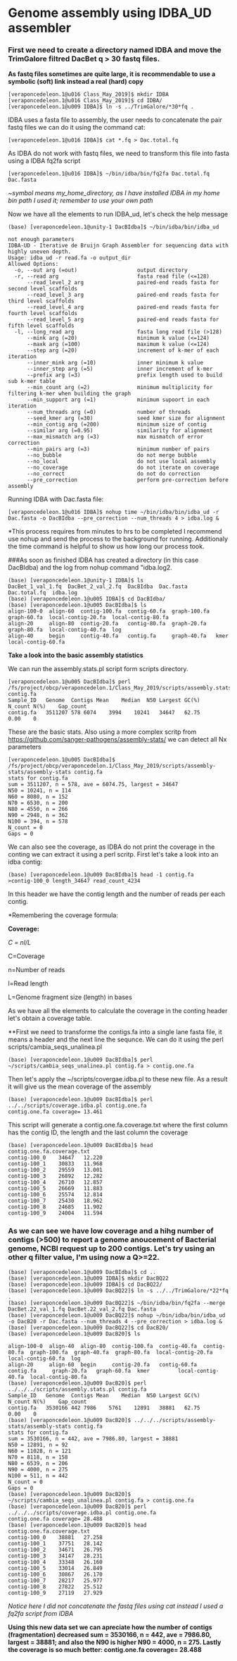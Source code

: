 # Genome assembly using IDBA_UD assembler

### First we need to create a directory named IDBA and move the TrimGalore filtred DacBet q > 30 fastq files.
**As fastq files sometimes are quite large, it is recommendable to use a symbolic (soft) link instead a real (hard) copy**
```console
[veraponcedeleon.1@u016 Class_May_2019]$ mkdir IDBA
[veraponcedeleon.1@u016 Class_May_2019]$ cd IDBA/
[veraponcedeleon.1@u009 IDBA]$ ln -s ../TrimGalore/*30*fq .
```
IDBA uses a fasta file to assembly, the user needs to concatenate the pair fastq files we can do it using the command cat: 
```console
[veraponcedeleon.1@u016 IDBA]$ cat *.fq > Dac.total.fq
```
As IDBA do not work with fastq files, we need to transform this file into fasta using a IDBA fq2fa script 
```Console
[veraponcedeleon.1@u016 IDBA]$ ~/bin/idba/bin/fq2fa Dac.total.fq Dac.fasta
```
*~symbol means my_home_directory, as I have installed IDBA in my home bin path I used it; remember to use your own path*

Now we have all the elements to run IDBA_ud, let's check the help message
```console
(base) [veraponcedeleon.1@unity-1 DacBIdba]$ ~/bin/idba/bin/idba_ud

not enough parameters
IDBA-UD - Iterative de Bruijn Graph Assembler for sequencing data with highly uneven depth.
Usage: idba_ud -r read.fa -o output_dir
Allowed Options:
  -o, --out arg (=out)                   output directory
  -r, --read arg                         fasta read file (<=128)
      --read_level_2 arg                 paired-end reads fasta for second level scaffolds
      --read_level_3 arg                 paired-end reads fasta for third level scaffolds
      --read_level_4 arg                 paired-end reads fasta for fourth level scaffolds
      --read_level_5 arg                 paired-end reads fasta for fifth level scaffolds
  -l, --long_read arg                    fasta long read file (>128)
      --mink arg (=20)                   minimum k value (<=124)
      --maxk arg (=100)                  maximum k value (<=124)
      --step arg (=20)                   increment of k-mer of each iteration
      --inner_mink arg (=10)             inner minimum k value
      --inner_step arg (=5)              inner increment of k-mer
      --prefix arg (=3)                  prefix length used to build sub k-mer table
      --min_count arg (=2)               minimum multiplicity for filtering k-mer when building the graph
      --min_support arg (=1)             minimum supoort in each iteration
      --num_threads arg (=0)             number of threads
      --seed_kmer arg (=30)              seed kmer size for alignment
      --min_contig arg (=200)            minimum size of contig
      --similar arg (=0.95)              similarity for alignment
      --max_mismatch arg (=3)            max mismatch of error correction
      --min_pairs arg (=3)               minimum number of pairs
      --no_bubble                        do not merge bubble
      --no_local                         do not use local assembly
      --no_coverage                      do not iterate on coverage
      --no_correct                       do not do correction
      --pre_correction                   perform pre-correction before assembly

```
Running IDBA with Dac.fasta file:
```console
[veraponcedeleon.1@u016 IDBA]$ nohup time ~/bin/idba/bin/idba_ud -r Dac.fasta -o DacBIdba --pre_correction --num_threads 4 > idba.log &
```
*This process requires from minutes to hrs to be completed I recommend use nohup and send the process to the background for running. Additionaly the time command is helpful to show us how long our process took. 

###As soon as finished IDBA has created a directory (in this case DacBIdba) and the log from nohup command "idba.log2.
```console
(base) [veraponcedeleon.1@unity-1 IDBA]$ ls
DacBet_1_val_1.fq  DacBet_2_val_2.fq  DacBIdba  Dac.fasta  Dac.total.fq  idba.log
(base) [veraponcedeleon.1@u005 IDBA]$ cd DacBIdba/
(base) [veraponcedeleon.1@u005 DacBIdba]$ ls
align-100-0  align-60  contig-100.fa  contig-60.fa  graph-100.fa  graph-60.fa  local-contig-20.fa  local-contig-80.fa
align-20     align-80  contig-20.fa   contig-80.fa  graph-20.fa   graph-80.fa  local-contig-40.fa  log
align-40     begin     contig-40.fa   contig.fa     graph-40.fa   kmer         local-contig-60.fa
```
 **Take a look into the basic assembly statistics**

We can run the assembly.stats.pl script form scripts directory. 
```console
[veraponcedeleon.1@u005 DacBIdba]$ perl /fs/project/obcp/veraponcedelon.1/Class_May_2019/scripts/assembly.stats.pl contig.fa
Sample_ID	Genome	Contigs	Mean	Median	N50	Largest	GC(%)	N_count	N(%)	Gap_count
contig.fa	3511207	578	6074	3994	10241	34647	62.75		0.00	0

```

These are the basic stats. Also using a more complex scritp from https://github.com/sanger-pathogens/assembly-stats/ we can detect all Nx parameters
```console
[veraponcedeleon.1@u005 DacBIdba]$ /fs/project/obcp/veraponcedelon.1/Class_May_2019/scripts/assembly-stats/assembly-stats contig.fa
stats for contig.fa
sum = 3511207, n = 578, ave = 6074.75, largest = 34647
N50 = 10241, n = 114
N60 = 8080, n = 152
N70 = 6530, n = 200
N80 = 4550, n = 266
N90 = 2948, n = 362
N100 = 394, n = 578
N_count = 0
Gaps = 0
```

We can also see the coverage, as IDBA do not print the coverage in the conting we can extract it using a perl scritp. First let's take a look into an idba contig:

```console
(base) [veraponcedeleon.1@u009 DacBIdba]$ head -1 contig.fa 
>contig-100_0 length_34647 read_count_4234
```
In this header we have the contig length and the number of reads per each contig. 

*Remembering the coverage formula:

**Coverage:**


*C = nl/L*

C=Coverage

n=Number of reads

l=Read length

L=Genome fragment size (length) in bases

As we have all the elements to calculate the coverage in the conting header let's obtain a coverage table.

**First we need to transforme the contigs.fa into a single lane fasta file, it means a header and the next line the sequnce. We can do it using the perl scripts/cambia_seqs_unalinea.pl

```console
(base) [veraponcedeleon.1@u009 DacBIdba]$ perl ~/scripts/cambia_seqs_unalinea.pl contig.fa > contig.one.fa
```

Then let's apply the ~/scripts/covergae.idba.pl to these new file. As a result it will give us the mean coverage of the assembly

```console
(base) [veraponcedeleon.1@u009 DacBIdba]$ perl ../../scripts/coverage.idba.pl contig.one.fa 
contig.one.fa coverage=	13.461
```

This script will generate a contig.one.fa.coverage.txt where the first column has the contig ID, the length and the last column the coverage

```console
(base) [veraponcedeleon.1@u009 DacBIdba]$ head contig.one.fa.coverage.txt 
contig-100_0	34647	12.220
contig-100_1	30833	11.968
contig-100_2	29559	13.001
contig-100_3	26892	12.282
contig-100_4	26710	12.857
contig-100_5	26669	11.883
contig-100_6	25574	12.814
contig-100_7	25430	18.962
contig-100_8	24685	11.902
contig-100_9	24004	11.594
```

### As we can see we have low coverage and a hihg number of contigs (>500) to report a genome anoucement of Bacterial genome, NCBI request up to 200 contigs. Let's try using an other q filter value, I'm using now a Q>=22.

```console
(base) [veraponcedeleon.1@u009 DacBIdba]$ cd ..
(base) [veraponcedeleon.1@u009 IDBA]$ mkdir DacBQ22
(base) [veraponcedeleon.1@u009 IDBA]$ cd DacBQ22/
(base) [veraponcedeleon.1@u009 DacBQ22]$ ln -s ../../TrimGalore/*22*fq .
(base) [veraponcedeleon.1@u009 DacBQ22]$ ~/bin/idba/bin/fq2fa --merge DacBet.22_val_1.fq DacBet.22_val_2.fq Dac.fasta
(base) [veraponcedeleon.1@u009 DacBQ22]$ nohup ~/bin/idba/bin/idba_ud -o DacB20 -r Dac.fasta --num_threads 4 --pre_correction > idba.log &
(base) [veraponcedeleon.1@u009 DacBQ22]$ cd DacB20/
(base) [veraponcedeleon.1@u009 DacB20]$ ls

align-100-0  align-40  align-80  contig-100.fa  contig-40.fa  contig-80.fa  graph-100.fa  graph-40.fa  graph-80.fa  local-contig-20.fa  local-contig-60.fa  log
align-20     align-60  begin     contig-20.fa   contig-60.fa  contig.fa     graph-20.fa   graph-60.fa  kmer         local-contig-40.fa  local-contig-80.fa
(base) [veraponcedeleon.1@u009 DacB20]$ perl ../../../scripts/assembly.stats.pl contig.fa 
Sample_ID	Genome	Contigs	Mean	Median	N50	Largest	GC(%)	N_count	N(%)	Gap_count
contig.fa	3530166	442	7986	5761	12891	38881	62.75		0.00	0
(base) [veraponcedeleon.1@u009 DacB20]$ ../../../scripts/assembly-stats/assembly-stats contig.fa 
stats for contig.fa
sum = 3530166, n = 442, ave = 7986.80, largest = 38881
N50 = 12891, n = 92
N60 = 11028, n = 121
N70 = 8118, n = 158
N80 = 6539, n = 206
N90 = 4000, n = 275
N100 = 511, n = 442
N_count = 0
Gaps = 0
(base) [veraponcedeleon.1@u009 DacB20]$ ~/scripts/cambia_seqs_unalinea.pl contig.fa > contig.one.fa
(base) [veraponcedeleon.1@u009 DacB20]$ perl ../../../scripts/coverage.idba.pl contig.one.fa 
contig.one.fa coverage=	28.488
(base) [veraponcedeleon.1@u009 DacB20]$ head contig.one.fa.coverage.txt 
contig-100_0	38881	27.258
contig-100_1	37751	28.142
contig-100_2	34671	26.795
contig-100_3	34147	28.231
contig-100_4	33348	26.160
contig-100_5	33014	26.849
contig-100_6	30867	26.170
contig-100_7	28217	25.977
contig-100_8	27822	25.512
contig-100_9	27119	27.929
```

*Notice here I did not concatenate the fastq files using cat instead I used a fq2fa script from IDBA*

**Using this new data set we can apreciate how the number of contigs (fragmentation) decreased sum = 3530166, n = 442, ave = 7986.80, largest = 38881; and also the N90 is higher N90 = 4000, n = 275. Lastly the coverage is so much better: contig.one.fa coverage=	28.488**

